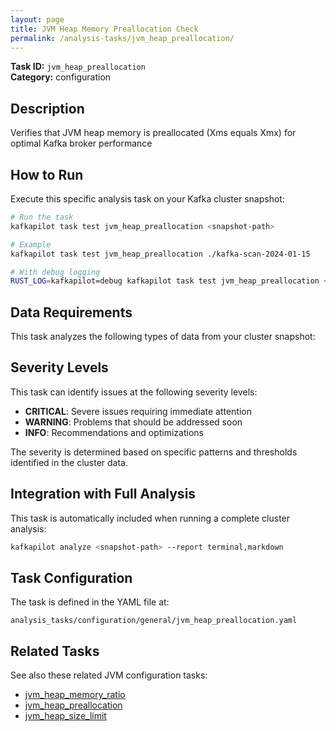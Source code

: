 ```yaml
---
layout: page
title: JVM Heap Memory Preallocation Check
permalink: /analysis-tasks/jvm_heap_preallocation/
---
```


**Task ID:** `jvm_heap_preallocation`  
**Category:** configuration

## Description

Verifies that JVM heap memory is preallocated (Xms equals Xmx) for optimal Kafka broker performance

## How to Run

Execute this specific analysis task on your Kafka cluster snapshot:

```bash
# Run the task
kafkapilot task test jvm_heap_preallocation <snapshot-path>

# Example
kafkapilot task test jvm_heap_preallocation ./kafka-scan-2024-01-15

# With debug logging
RUST_LOG=kafkapilot=debug kafkapilot task test jvm_heap_preallocation <snapshot-path>
```

## Data Requirements

This task analyzes the following types of data from your cluster snapshot:



## Severity Levels

This task can identify issues at the following severity levels:

- **CRITICAL**: Severe issues requiring immediate attention
- **WARNING**: Problems that should be addressed soon  
- **INFO**: Recommendations and optimizations

The severity is determined based on specific patterns and thresholds identified in the cluster data.

## Integration with Full Analysis

This task is automatically included when running a complete cluster analysis:

```bash
kafkapilot analyze <snapshot-path> --report terminal,markdown
```

## Task Configuration

The task is defined in the YAML file at:
```
analysis_tasks/configuration/general/jvm_heap_preallocation.yaml
```

## Related Tasks

See also these related JVM configuration tasks:
- [jvm_heap_memory_ratio](../jvm_heap_memory_ratio)
- [jvm_heap_preallocation](../jvm_heap_preallocation)
- [jvm_heap_size_limit](../jvm_heap_size_limit)



